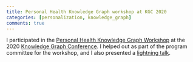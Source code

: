 ```yaml
---
title: Personal Health Knowledge Graph workshop at KGC 2020
categories: [personalization, knowledge_graph]
comments: true
---
```


I participated in the [Personal Health Knowledge Graph Workshop](https://suitclub.ischool.utexas.edu/PHKG2020/index.html)
 at the 2020 [Knowledge Graph Conference](https://www.knowledgegraph.tech/). I helped out as part
 of the program committee for the workshop, and I also presented a [lightning talk](https://suitclub.ischool.utexas.edu/PHKG2020/resouces/Sola_shirai.pdf).
